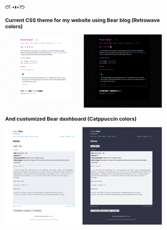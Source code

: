 ᕦʕ •ᴥ•ʔᕤ

### Current CSS theme for my website using Bear blog (Retrowave colors)


![binarydigit.city screenshot](current-screenshot.png)




### And customized Bear dashboard (Catppuccin colors)


![binarydigit's bear dashboard](bd-dashboard-ss.png)
